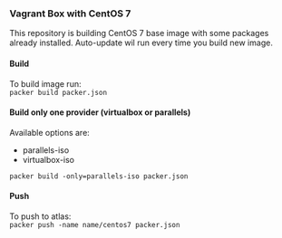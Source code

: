 ### Vagrant Box with CentOS 7
This repository is building CentOS 7 base image with some packages already installed. Auto-update wil run every time you build new image.


#### Build
To build image run:  
`packer build packer.json`

#### Build only one provider (virtualbox or parallels)
Available options are:  
  - parallels-iso  
  - virtualbox-iso  

`packer build -only=parallels-iso packer.json`

#### Push
To push to atlas:  
`packer push -name name/centos7 packer.json`
